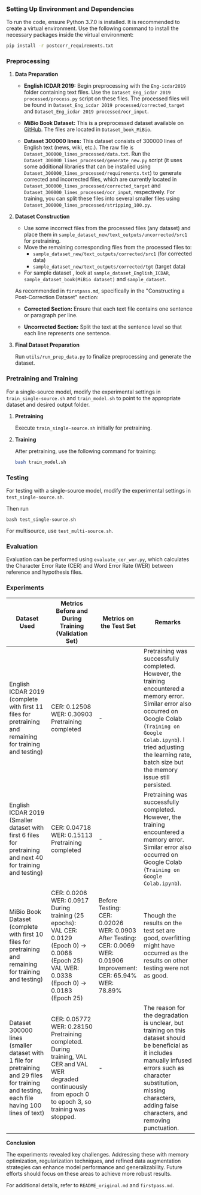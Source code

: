### Setting Up Environment and Dependencies

To run the code, ensure Python 3.7.0 is installed. It is recommended to create a virtual environment. Use the following command to install the necessary packages inside the virtual environment:

```bash
pip install -r postcorr_requirements.txt
```

### Preprocessing

1. **Data Preparation**

   - **English ICDAR 2019:**
     Begin preprocessing with the `Eng-icdar2019` folder containing text files. Use the `Dataset_Eng_icdar 2019 processed/process.py` script on these files. The processed files will be found in `Dataset_Eng_icdar 2019 processed/corrected_target` and `Dataset_Eng_icdar 2019 processed/ocr_input`.

   - **MiBio Book Dataset:**
     This is a preprocessed dataset available on [GitHub](https://github.com/jie-mei/MiBio-OCR-dataset/tree/master). The files are located in `Dataset_book_MiBio`.

   - **Dataset 300000 lines:**
     This dataset consists of 300000 lines of English text (news, wiki, etc.). The raw file is `Dataset_300000_lines_processed/data.txt`. Run the `Dataset_300000_lines_processed/generate_new.py` script (it uses some additional libraries that can be installed using `Dataset_300000_lines_processed/requirements.txt`) to generate corrected and incorrected files, which are currently located in `Dataset_300000_lines_processed/corrected_target` and `Dataset_300000_lines_processed/ocr_input`, respectively. For training, you can split these files into several smaller files using `Dataset_300000_lines_processed/stripping_100.py`.

2. **Dataset Construction**
   
   - Use some incorrect files from the processed files (any dataset) and place them in `sample_dataset_new/text_outputs/uncorrected/src1` for pretraining.
   - Move the remaining corresponding files from the processed files to:
     - `sample_dataset_new/text_outputs/corrected/src1` (for corrected data)
     - `sample_dataset_new/text_outputs/corrected/tgt` (target data)
   - For sample dataset , look at `sample_dataset_English_ICDAR`, `sample_dataset_book(MiBio dataset)` and  `sample_dataset`.
   
   As recommended in `firstpass.md`, specifically in the "Constructing a Post-Correction Dataset" section:

   - **Corrected Section:**
     Ensure that each text file contains one sentence or paragraph per line.

   - **Uncorrected Section:**
     Split the text at the sentence level so that each line represents one sentence.

3. **Final Dataset Preparation**
   
   Run `utils/run_prep_data.py` to finalize preprocessing and generate the dataset.

### Pretraining and Training

For a single-source model, modify the experimental settings in `train_single-source.sh` and `train_model.sh` to point to the appropriate dataset and desired output folder.

1. **Pretraining**
   
   Execute `train_single-source.sh` initially for pretraining.

2. **Training**
   
   After pretraining, use the following command for training:

   ```bash
   bash train_model.sh
   ```
### Testing

For testing with a single-source model, modify the experimental settings in `test_single-source.sh`.

Then run
```
bash test_single-source.sh
```

For multisource, use `test_multi-source.sh`.

### Evaluation

Evaluation can be performed using `evaluate_cer_wer.py`, which calculates the Character Error Rate (CER) and Word Error Rate (WER) between reference and hypothesis files.

### Experiments

| Dataset Used                                  | Metrics Before and During Training (Validation Set)         | Metrics on the Test Set                                                  | Remarks                                                                                                                                                         |
|-----------------------------------------------|------------------------------------------------------------|-------------------------------------------------------------------------|-----------------------------------------------------------------------------------------------------------------------------------------------------------------|
| English ICDAR 2019 (complete with first 11 files for pretraining and remaining for training and testing) | CER: 0.12508<br>WER: 0.30903<br>Pretraining completed         | -                                                                       | Pretraining was successfully completed. However, the training encountered a memory error. Similar error also occurred on Google Colab (`Training on Google Colab.ipynb`). I tried adjusting the learning rate, batch size but the memory issue still persisted.           |
| English ICDAR 2019 (Smaller dataset with first 6 files for pretraining and next 40 for training and testing) | CER: 0.04718<br>WER: 0.15113<br>Pretraining completed         | -                                                                       | Pretraining was successfully completed. However, the training encountered a memory error. Similar error also occurred on Google Colab (`Training on Google Colab.ipynb`).           |
| MiBio Book Dataset (complete with first 10 files for pretraining and remaining for training and testing) | CER: 0.0206<br>WER: 0.0917<br>During training (25 epochs):<br>VAL CER: 0.0129 (Epoch 0) -> 0.0068 (Epoch 25)<br>VAL WER: 0.0338 (Epoch 0) -> 0.0183 (Epoch 25) | Before Testing:<br>CER: 0.02026<br>WER: 0.0903<br>After Testing:<br>CER: 0.0069<br>WER: 0.01906<br>Improvement:<br>CER: 65.94%<br>WER: 78.89% | Though the results on the test set are good, overfitting might have occurred as the results on other testing were not as good.                                   |
| Dataset 300000 lines (smaller dataset with 1 file for pretraining and 29 files for training and testing, each file having 100 lines of text) | CER: 0.05772<br>WER: 0.28150<br>Pretraining completed. During training, VAL CER and VAL WER degraded continuously from epoch 0 to epoch 3, so training was stopped. | -                                                                       | The reason for the degradation is unclear, but training on this dataset should be beneficial as it includes manually infused errors such as character substitution, missing characters, adding false characters, and removing punctuation. |

**Conclusion**

The experiments revealed key challenges. Addressing these with memory optimization, regularization techniques, and refined data augmentation strategies can enhance model performance and generalizability. Future efforts should focus on these areas to achieve more robust results.


For additional details, refer to `README_original.md` and `firstpass.md`.